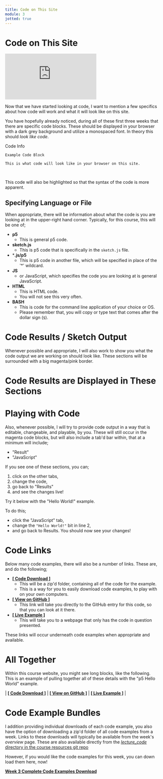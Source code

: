 ```yaml
---
title: Code on This Site
module: 3
jotted: true
---
```


# Code on This Site


<div class="embed-responsive embed-responsive-16by9"><iframe class="embed-responsive-item" src="https://www.youtube.com/embed/dK9cVaLtjaw" frameborder="0" allowfullscreen></iframe></div>


Now that we have started looking at code, I want to mention a few specifics about how code will work and what it will look like on this site.

You have hopefully already noticed, during all of these first three weeks that there are specific code blocks. These should be displayed in your browser with a dark grey background and utilize a monospaced font. In theory this should _look like code_.

<div id="code-heading">Code Info</div>

```
Example Code Block

This is what code will look like in your browser on this site.
```

<br />


This code will also be highlighted so that the syntax of the code is more apparent.

## Specifying Language or File

When appropriate, there will be information about what the code is you are looking at in the upper-right hand corner. Typically, for this course, this will be one of;

- **p5**
    - This is general p5 code.
- **sketch.js**
    - This is p5 code that is specifically in the `sketch.js` file.
- ***.js/p5**
    - This is p5 code in another file, which will be specified in place of the '*' wildcard.
- **JS**
    - or JavaScript, which specifies the code you are looking at is general JavaScript.
- **HTML**
    - This is HTML code.
    - You will not see this very often.
- **BASH**
    - This is code for the command line application of your choice or OS.
    - Please remember that, you will copy or type text that comes after the dollar sign (`$`).

# Code Results / Sketch Output

Whenever possible and appropriate, I will also work to show you what the code output we are working on should look like. These sections will be surrounded with a big magenta/pink border.

<div class="displayed_code_example">
    <h1 style="">Code Results are Displayed in These Sections</h1>
</div>

# Playing with Code

Also, whenever possible, I will try to provide code output in a way that is editable, changeable, and playable, by you. These will still occur in the magenta code blocks, but will also include a tab'd bar within, that at a minimum will include;

- "Result"
- "JavaScript"

If you see one of these sections, you can;

1. click on the other tabs,
2. change the code,
3. go back to "Results"
4. and see the changes live!

Try it below with the "Hello World!" example.

To do this;

- click the "JavaScript" tab,
- change the `"Hello World!"` bit in line 2,
- and go back to Results. You should now see your changes!


<div id="jotted-demo-1" class="jotted-theme-stacked"></div>

<script>
    new Jotted(document.querySelector("#jotted-demo-1"), {
    files: [
        {
            type: "js",
            hide: false,
            url:"https://raw.githubusercontent.com/Montana-Media-Arts/120_CreativeCoding/master/lecture_code/03/01_hello-world_01/sketch.js"
        },
        {
            type: "html",
            hide: true,
            url:"../../../p5_resources/index.html"
        }
    ],
    showBlank: false,
    showResult: true,
    plugins: [
        { name: 'ace', options: { "maxLines": 50 } },
        // { name: 'console', options: { autoClear: true } },
    ]
});
</script>


# Code Links

Below many code examples, there will also be a number of links. These are, and do the following;

- [**[ Code Download ]**](https://github.com/Montana-Media-Arts/120_CreativeCoding/raw/master/lecture_code/03/01_hello-world_02/01_hello-world_02.zip)
    - This will be a zip'd folder, containing all of the code for the example.
    - This is a way for you to easily download code examples, to play with on your own computers.
- [**[ View on GitHub ]**](https://github.com/Montana-Media-Arts/120_CreativeCoding/raw/master/lecture_code/03/01_hello-world_02/)
    - This link will take you directly to the GitHub entry for this code, so that you can look at it there.
- [**[ Live Example ]**](https://montana-media-arts.github.io/120_CreativeCoding/lecture_code/03/01_hello-world_02/)
    - This will take you to a webpage that only has the code in question presented.

These links will occur underneath code examples when appropriate and available.


# All Together

Within this course website, you might see long blocks, like the following. This is an example of pulling together all of these details with the "p5 Hello World" example.


<div id="jotted-demo-2" class="jotted-theme-stacked"></div>

<script>
    new Jotted(document.querySelector("#jotted-demo-2"), {
    files: [
        {
            type: "js",
            hide: false,
            url:"https://raw.githubusercontent.com/Montana-Media-Arts/120_CreativeCoding/master/lecture_code/03/01_hello-world_02/sketch.js"
        },
        {
            type: "html",
            hide: true,
            url:"../../../p5_resources/index.html"
        }
    ],
    showBlank: false,
    showResult: true,
    plugins: [
        { name: 'ace', options: { "maxLines": 50 } },
        // { name: 'console', options: { autoClear: true } },
    ]
});
</script>

| [**[ Code Download ]**](https://github.com/Montana-Media-Arts/120_CreativeCoding/raw/master/lecture_code/03/01_hello-world_02/01_hello-world_02.zip) | [**[ View on GitHub ]**](https://github.com/Montana-Media-Arts/120_CreativeCoding/raw/master/lecture_code/03/01_hello-world_02/) | [**[ Live Example ]**](https://montana-media-arts.github.io/120_CreativeCoding/lecture_code/03/01_hello-world_02/) |




# Code Example Bundles

I addition providing individual downloads of each code example, you also have the option of downloading a zip'd folder of all code examples from a week. Links to these downloads will typically be available from the week's _overview_ page. These are also available directly from the [_lecture_code_ directory in the course resources git repo](https://github.com/Montana-Media-Arts/120_CreativeCoding/tree/master/lecture_code)

However, if you would like the code examples for this week, you can down load them here, now!

[**Week 3 Complete Code Examples Download**](https://github.com/Montana-Media-Arts/120_CreativeCoding/raw/master/lecture_code/week03.zip)
